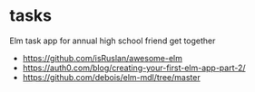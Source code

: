 # tasks
Elm task app for annual high school friend get together

* https://github.com/isRuslan/awesome-elm
* https://auth0.com/blog/creating-your-first-elm-app-part-2/
* https://github.com/debois/elm-mdl/tree/master
